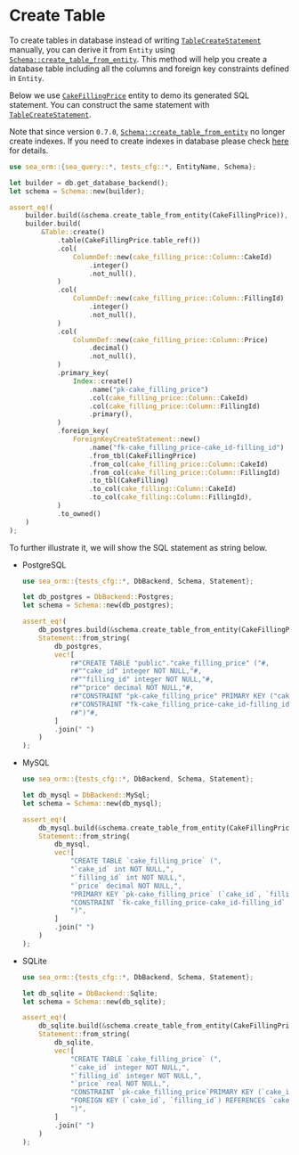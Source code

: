 # Create Table

To create tables in database instead of writing [`TableCreateStatement`](https://docs.rs/sea-query/0.8/sea_query/table/struct.TableCreateStatement.html) manually, you can derive it from `Entity` using [`Schema::create_table_from_entity`](https://docs.rs/sea-orm/0.8/sea_orm/schema/struct.Schema.html#method.create_table_from_entity). This method will help you create a database table including all the columns and foreign key constraints defined in `Entity`.

Below we use [`CakeFillingPrice`](https://github.com/SeaQL/sea-orm/blob/master/src/tests_cfg/cake_filling_price.rs) entity to demo its generated SQL statement. You can construct the same statement with [`TableCreateStatement`](https://docs.rs/sea-query/0.8/sea_query/table/struct.TableCreateStatement.html).

Note that since version `0.7.0`, [`Schema::create_table_from_entity`](https://docs.rs/sea-orm/0.8/sea_orm/schema/struct.Schema.html#method.create_table_from_entity) no longer create indexes. If you need to create indexes in database please check [here](04-generate-database-schema/03-create-index.md) for details.

```rust
use sea_orm::{sea_query::*, tests_cfg::*, EntityName, Schema};

let builder = db.get_database_backend();
let schema = Schema::new(builder);

assert_eq!(
    builder.build(&schema.create_table_from_entity(CakeFillingPrice)),
    builder.build(
        &Table::create()
            .table(CakeFillingPrice.table_ref())
            .col(
                ColumnDef::new(cake_filling_price::Column::CakeId)
                    .integer()
                    .not_null(),
            )
            .col(
                ColumnDef::new(cake_filling_price::Column::FillingId)
                    .integer()
                    .not_null(),
            )
            .col(
                ColumnDef::new(cake_filling_price::Column::Price)
                    .decimal()
                    .not_null(),
            )
            .primary_key(
                Index::create()
                    .name("pk-cake_filling_price")
                    .col(cake_filling_price::Column::CakeId)
                    .col(cake_filling_price::Column::FillingId)
                    .primary(),
            )
            .foreign_key(
                ForeignKeyCreateStatement::new()
                    .name("fk-cake_filling_price-cake_id-filling_id")
                    .from_tbl(CakeFillingPrice)
                    .from_col(cake_filling_price::Column::CakeId)
                    .from_col(cake_filling_price::Column::FillingId)
                    .to_tbl(CakeFilling)
                    .to_col(cake_filling::Column::CakeId)
                    .to_col(cake_filling::Column::FillingId),
            )
            .to_owned()
    )
);
```

To further illustrate it, we will show the SQL statement as string below.

- PostgreSQL
    ```rust
    use sea_orm::{tests_cfg::*, DbBackend, Schema, Statement};

    let db_postgres = DbBackend::Postgres;
    let schema = Schema::new(db_postgres);

    assert_eq!(
        db_postgres.build(&schema.create_table_from_entity(CakeFillingPrice)),
        Statement::from_string(
            db_postgres,
            vec![
                r#"CREATE TABLE "public"."cake_filling_price" ("#,
                r#""cake_id" integer NOT NULL,"#,
                r#""filling_id" integer NOT NULL,"#,
                r#""price" decimal NOT NULL,"#,
                r#"CONSTRAINT "pk-cake_filling_price" PRIMARY KEY ("cake_id", "filling_id"),"#,
                r#"CONSTRAINT "fk-cake_filling_price-cake_id-filling_id" FOREIGN KEY ("cake_id", "filling_id") REFERENCES "cake_filling" ("cake_id", "filling_id")"#,
                r#")"#,
            ]
            .join(" ")
        )
    );
    ```

- MySQL
    ```rust
    use sea_orm::{tests_cfg::*, DbBackend, Schema, Statement};

    let db_mysql = DbBackend::MySql;
    let schema = Schema::new(db_mysql);

    assert_eq!(
        db_mysql.build(&schema.create_table_from_entity(CakeFillingPrice)),
        Statement::from_string(
            db_mysql,
            vec![
                "CREATE TABLE `cake_filling_price` (",
                "`cake_id` int NOT NULL,",
                "`filling_id` int NOT NULL,",
                "`price` decimal NOT NULL,",
                "PRIMARY KEY `pk-cake_filling_price` (`cake_id`, `filling_id`),",
                "CONSTRAINT `fk-cake_filling_price-cake_id-filling_id` FOREIGN KEY (`cake_id`, `filling_id`) REFERENCES `cake_filling` (`cake_id`, `filling_id`)",
                ")",
            ]
            .join(" ")
        )
    );
    ```

- SQLite
    ```rust
    use sea_orm::{tests_cfg::*, DbBackend, Schema, Statement};

    let db_sqlite = DbBackend::Sqlite;
    let schema = Schema::new(db_sqlite);

    assert_eq!(
        db_sqlite.build(&schema.create_table_from_entity(CakeFillingPrice)),
        Statement::from_string(
            db_sqlite,
            vec![
                "CREATE TABLE `cake_filling_price` (",
                "`cake_id` integer NOT NULL,",
                "`filling_id` integer NOT NULL,",
                "`price` real NOT NULL,",
                "CONSTRAINT `pk-cake_filling_price`PRIMARY KEY (`cake_id`, `filling_id`),",
                "FOREIGN KEY (`cake_id`, `filling_id`) REFERENCES `cake_filling` (`cake_id`, `filling_id`)",
                ")",
            ]
            .join(" ")
        )
    );
    ```
